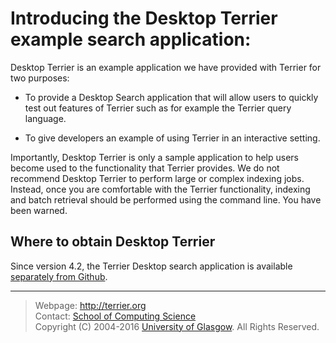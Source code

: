 
Introducing the Desktop Terrier example search application:
=============================================

Desktop Terrier is an example application we have provided with Terrier for two purposes:

-   To provide a Desktop Search application that will allow users to quickly test out features of Terrier such as for example the Terrier query language.

-   To give developers an example of using Terrier in an interactive setting.

Importantly, Desktop Terrier is only a sample application to help users become used to the functionality that Terrier provides. We do not recommend Desktop Terrier to perform large or complex indexing jobs. Instead, once you are comfortable with the Terrier functionality, indexing and batch retrieval should be performed using the command line. You have been warned.

Where to obtain Desktop Terrier
------------------------

Since version 4.2, the Terrier Desktop search application is available [separately from Github](https://github.com/terrier-org/terrier-desktop). 

------------------
> Webpage: <http://terrier.org>  
> Contact: [School of Computing Science](http://www.dcs.gla.ac.uk/)  
> Copyright (C) 2004-2016 [University of Glasgow](http://www.gla.ac.uk/). All Rights Reserved.
